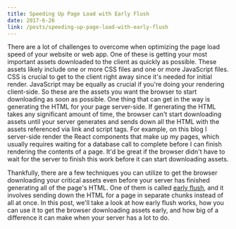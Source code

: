 ```yaml
---
title: Speeding Up Page Load with Early Flush
date: 2017-6-26
link: /posts/speeding-up-page-load-with-early-flush
---
```


There are a lot of challenges to overcome when optimizing the page load speed of your website or web app. One of these is getting your most important assets downloaded to the client as quickly as possible. These assets likely include one or more CSS files and one or more JavaScript files. CSS is crucial to get to the client right away since it's needed for initial render. JavaScript may be equally as crucial if you're doing your rendering client-side. So these are the assets you want the browser to start downloading as soon as possible. One thing that can get in the way is generating the HTML for your page server-side. If generating the HTML takes any significant amount of time, the browser can't start downloading assets until your server generates and sends down all the HTML with the assets referenced via link and script tags. For example, on this blog I server-side render the React components that make up my pages, which usually requires waiting for a database call to complete before I can finish rendering the contents of a page. It'd be great if the browser didn't have to wait for the server to finish this work before it can start downloading assets.

Thankfully, there are a few techniques you can utilize to get the browser downloading your critical assets even before your server has finished generating all of the page's HTML. One of them is called [early flush](https://www.stevesouders.com/blog/2009/05/18/flushing-the-document-early/), and it involves sending down the HTML for a page in separate chunks instead of all at once. In this post, we'll take a look at how early flush works, how you can use it to get the browser downloading assets early, and how big of a difference it can make when your server has a lot to do.
